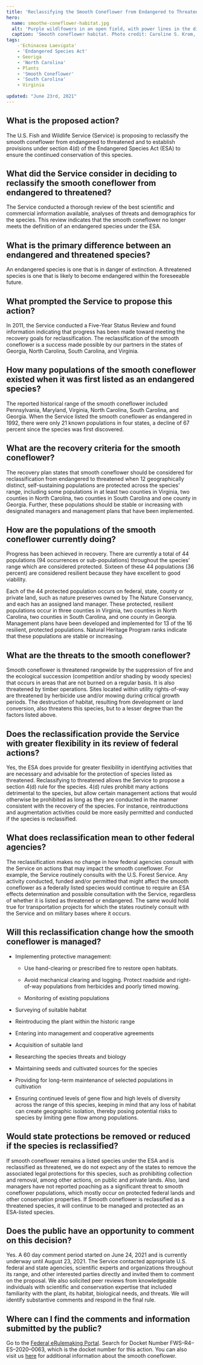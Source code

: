 ```yaml
---
title: 'Reclassifying the Smooth Coneflower from Endangered to Threatened '
hero: 
  name: smoothe-coneflower-habitat.jpg
  alt: 'Purple wildlfowers in an open field, with power lines in the distance.'
  caption: 'Smooth coneflower habitat. Photo credit: Caroline S. Krom, USFWS.'
tags:
    -'Echinacea Laevigata'
    - 'Endangered Species Act'
    - Georiga
    - 'North Carolina'
    - Plants
    - 'Smooth Coneflower'
    - 'South Carolina'
    - Virginia
  
updated: "June 23rd, 2021"
---
```

## What is the proposed action? 

The U.S. Fish and Wildlife Service (Service) is proposing to reclassify the smooth coneflower from endangered to threatened and to establish provisions under section 4(d) of the Endangered Species Act (ESA) to ensure the continued conservation of this species. 

## What did the Service consider in deciding to reclassify the smooth coneflower from endangered to threatened? 

The Service conducted a thorough review of the best scientific and commercial information available, analyses of threats and demographics for the species. This review indicates that the smooth coneflower no longer meets the definition of an endangered species under the ESA.    
 
## What is the primary difference between an endangered and threatened species?

An endangered species is one that is in danger of extinction. A threatened species is one that is likely to become endangered within the foreseeable future.  

## What prompted the Service to propose this action? 

In 2011, the Service conducted a Five­-Year Status Review and found information indicating that progress has been made toward meeting the recovery goals for reclassification. The reclassification of the smooth coneflower is a success made possible by our partners in the states of Georgia, North Carolina, South Carolina, and Virginia. 

## How many populations of the smooth coneflower existed when it was first listed as an endangered species?

The reported historical range of the smooth coneflower included Pennsylvania, Maryland, Virginia, North Carolina, South Carolina, and Georgia.  When the Service listed the smooth coneflower as endangered in 1992, there were only 21 known populations in four states, a decline of 67 percent since the species was first discovered.  

## What are the recovery criteria for the smooth coneflower? 

The recovery plan states that smooth coneflower should be considered for reclassification from endangered to threatened when 12 geographically distinct, self-sustaining populations are protected across the species’ range, including some populations in at least two counties in Virginia, two counties in North Carolina, two counties in South Carolina and one county in Georgia.  Further, these populations should be stable or increasing with designated managers and management plans that have been implemented. 

## How are the populations of the smooth coneflower currently doing? 

Progress has been achieved in recovery.  There are currently a total of 44 populations (94 occurrences or sub-populations) throughout the species’ range which are considered protected. Sixteen of these 44 populations (36 percent) are considered resilient because they have excellent to good viability.

Each of the 44 protected population occurs on federal, state, county or private land, such as nature preserves owned by The Nature Conservancy, and each has an assigned land manager. These protected, resilient populations occur in three counties in Virginia, two counties in North Carolina, two counties in South Carolina, and one county in Georgia.  Management plans have been developed and implemented for 13 of the 16 resilient, protected populations. Natural Heritage Program ranks indicate that these populations are stable or increasing.  

## What are the threats to the smooth coneflower? 

Smooth coneflower is threatened rangewide by the suppression of fire and the ecological succession (competition and/or shading by woody species) that occurs in areas that are not burned on a regular basis. It is also threatened by timber operations. Sites located within utility rights-of-way are threatened by herbicide use and/or mowing during critical growth periods. The destruction of habitat, resulting from development or land conversion, also threatens this species, but to a lesser degree than the factors listed above.  

## Does the reclassification provide the Service with greater flexibility in its review of federal actions? 

Yes, the ESA does provide for greater flexibility in identifying activities that are necessary and advisable for the protection of  species listed as threatened.  Reclassifying to threatened allows the Service to propose a section 4(d) rule for the species.  4(d) rules prohibit many actions detrimental to the species, but allow certain management actions that would otherwise be prohibited as long as they are conducted in the manner consistent with the recovery of the species.  For instance, reintroductions and augmentation activities could be more easily permitted and conducted if the species is reclassified. 

## What does reclassification mean to other federal agencies?

The reclassification makes no change in how federal agencies consult with the Service on actions that may impact the smooth coneflower. For example, the Service routinely consults with the U.S. Forest Service. Any activity conducted, funded and/or permitted that might affect the smooth coneflower as a federally listed species would continue to require an ESA effects determination and possible consultation with the Service, regardless of whether it is listed as threatened or endangered. The same would hold true for transportation projects for which the states routinely consult with the Service and on military bases where it occurs. 

## Will this reclassification change how the smooth coneflower is managed?  

  - Implementing protective management: 
      - Use hand-clearing or prescribed fire to restore open habitats. 
      - Avoid mechanical clearing and logging. Protect roadside and right-of-way populations from herbicides and poorly timed mowing. 
  
    - Monitoring of existing populations 

  - Surveying of suitable habitat 

  - Reintroducing the plant within the historic range  

  - Entering into management and cooperative agreements 

  - Acquisition of suitable land 

  - Researching the species threats and biology 

  - Maintaining seeds and cultivated sources for the species 

  - Providing for long-term maintenance of selected populations in cultivation 

  - Ensuring continued levels of gene flow and high levels of diversity across the range of this species, keeping in mind that any loss of habitat can create geographic isolation, thereby posing potential risks to species by limiting gene flow among populations. 
  
 ## Would state protections be removed or reduced if the species is reclassified?  
 
 If smooth coneflower remains a listed species under the ESA and is reclassified as threatened, we do not expect any of the states to remove the associated legal protections for this species, such as prohibiting collection and removal, among other actions, on public and private lands. Also, land managers have not reported poaching as a significant threat to smooth coneflower populations, which mostly occur on protected federal lands and other conservation properties. If Smooth coneflower is reclassified as a threatened species, it will continue to be managed and protected as an ESA-listed species. 
 
 ## Does the public have an opportunity to comment on this decision? 
 
 Yes. A 60 day comment period started on June 24, 2021 and is currently underway until  August 23, 2021. The Service contacted appropriate U.S. federal and state agencies, scientific experts and organizations throughout its range, and other interested parties directly and invited them to comment on the proposal. We also solicited peer reviews from knowledgeable individuals with scientific and conservation expertise that included familiarity with the plant, its habitat, biological needs, and threats. We will identify substantive comments and respond in the final rule. 
 
 ## Where can I find the comments and information submitted by the public? 
 
Go to the [Federal eRulemaking Portal](http://www.regulations.gov/). Search for  Docket Number FWS–R4–ES–2020–0063, which is the docket number for this action. You can also visit us [here](https:/wildlife/plants/smooth-coneflower/) for additional information about the smooth coneflower.
 
